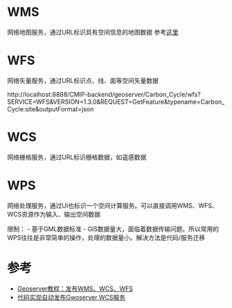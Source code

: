 # WMS
网络地图服务，通过URL标识具有空间信息的地图数据
参考[这里](https://blog.csdn.net/xcymorningsun/article/details/60575543)

# WFS
网络矢量服务，通过URL标识点、线、面等空间矢量数据

http://localhost:8888/CMIP-backend/geoserver/Carbon_Cycle/wfs?SERVICE=WFS&VERSION=1.3.0&REQUEST=GetFeature&typename=Carbon_Cycle:site&outputFormat=json

# WCS
网络栅格服务，通过URL标识栅格数据，如遥感数据

# WPS
网络处理服务，通过UI也标识一个空间计算服务。可以直接调用WMS、WFS、WCS资源作为输入、输出空间数据

限制：
    - 基于GML数据标准
    - GIS数据量大，面临着数据传输问题。所以常用的WPS往往是非常简单的操作，处理的数据量小。解决方法是代码/服务迁移

# 参考
- [Geoserver教程：发布WMS、WCS、WFS](https://www.cnblogs.com/cumtb3S/p/9104059.html)
- [代码实现自动发布Gwoserver WCS服务](https://www.cnblogs.com/arxive/p/8416427.html)
